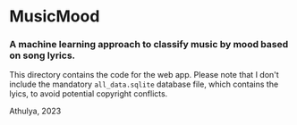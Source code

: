 # MusicMood

### A machine learning approach to classify music by mood based on song lyrics.

This directory contains the code for the web app. Please note that I don't include the mandatory `all_data.sqlite` database file, which contains the lyics, to avoid potential copyright conflicts.


Athulya, 2023
